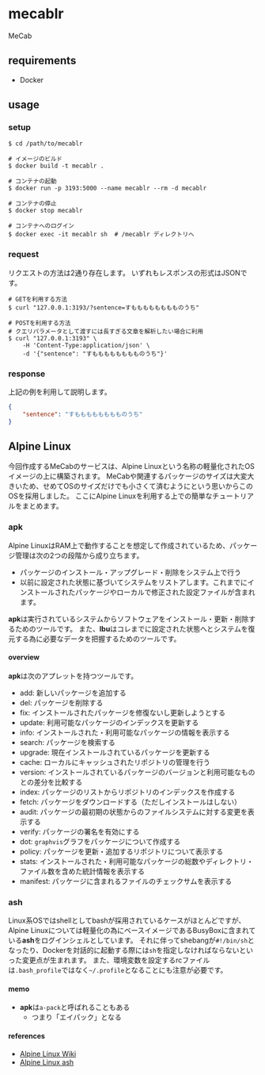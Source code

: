 # mecablr
MeCab

## requirements
- Docker

## usage
### setup
```shell
$ cd /path/to/mecablr

# イメージのビルド
$ docker build -t mecablr .

# コンテナの起動
$ docker run -p 3193:5000 --name mecablr --rm -d mecablr

# コンテナの停止
$ docker stop mecablr

# コンテナへのログイン
$ docker exec -it mecablr sh  # /mecablr ディレクトリへ
```

### request
リクエストの方法は2通り存在します。
いずれもレスポンスの形式はJSONです。

```shell
# GETを利用する方法
$ curl "127.0.0.1:3193/?sentence=すもももももももものうち"

# POSTを利用する方法
# クエリパラメータとして渡すには長すぎる文章を解析したい場合に利用
$ curl "127.0.0.1:3193" \
    -H 'Content-Type:application/json' \
    -d '{"sentence": "すもももももももものうち"}'
```

### response
上記の例を利用して説明します。

```json
{
    "sentence": "すもももももももものうち"
}
```

## Alpine Linux
今回作成するMeCabのサービスは、Alpine Linuxという名称の軽量化されたOSイメージの上に構築されます。
MeCabや関連するパッケージのサイズは大変大きいため、せめてOSのサイズだけでも小さくて済むようにという思いからこのOSを採用しました。
ここにAlpine Linuxを利用する上での簡単なチュートリアルをまとめます。

### apk
Alpine LinuxはRAM上で動作することを想定して作成されているため、パッケージ管理は次の2つの段階から成り立ちます。
- パッケージのインストール・アップグレード・削除をシステム上で行う
- 以前に設定された状態に基づいてシステムをリストアします。これまでにインストールされたパッケージやローカルで修正された設定ファイルが含まれます。

**apk**は実行されているシステムからソフトウェアをインストール・更新・削除するためのツールです。
また、**lbu**はコレまでに設定された状態へとシステムを復元する為に必要なデータを把握するためのツールです。

#### overview
**apk**は次のアプレットを持つツールです。

- add: 新しいパッケージを追加する
- del: パッケージを削除する
- fix: インストールされたパッケージを修復ないし更新しようとする
- update: 利用可能なパッケージのインデックスを更新する
- info: インストールされた・利用可能なパッケージの情報を表示する
- search: パッケージを検索する
- upgrade: 現在インストールされているパッケージを更新する
- cache: ローカルにキャッシュされたリポジトリの管理を行う
- version: インストールされているパッケージのバージョンと利用可能なものとの差分を比較する
- index: パッケージのリストからリポジトリのインデックスを作成する
- fetch: パッケージをダウンロードする（ただしインストールはしない）
- audit: パッケージの最初期の状態からのファイルシステムに対する変更を表示する
- verify: パッケージの署名を有効にする
- dot: `graphvis`グラフをパッケージについて作成する
- policy: パッケージを更新・追加するリポジトリについて表示する
- stats: インストールされた・利用可能なパッケージの総数やディレクトリ・ファイル数を含めた統計情報を表示する
- manifest: パッケージに含まれるファイルのチェックサムを表示する

### ash
Linux系OSではshellとしてbashが採用されているケースがほとんどですが、Alpine Linuxについては軽量化の為にベースイメージであるBusyBoxに含まれている**ash**をログインシェルとしています。
それに伴ってshebangが`#!/bin/sh`となったり、Dockerを対話的に起動する際には`sh`を指定しなければならないといった変更点が生まれます。
また、環境変数を設定するrcファイルは`.bash_profile`ではなく`~/.profile`となることにも注意が必要です。

#### memo
- **apk**は`a-pack`と呼ばれることもある
    - つまり「エイパック」となる

#### references
- [Alpine Linux Wiki](https://wiki.alpinelinux.org/wiki/Alpine_Linux_package_management)
- [Alpine Linux ash](https://unicorn.limited/jp/item/1035)